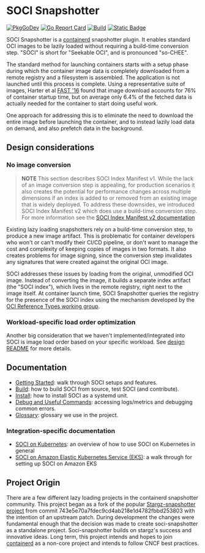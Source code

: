 # SOCI Snapshotter

[![PkgGoDev](https://pkg.go.dev/badge/github.com/awslabs/soci-snapshotter)](https://pkg.go.dev/github.com/awslabs/soci-snapshotter)
[![Go Report Card](https://goreportcard.com/badge/github.com/awslabs/soci-snapshotter)](https://goreportcard.com/report/github.com/awslabs/soci-snapshotter)
[![Build](https://github.com/awslabs/soci-snapshotter/actions/workflows/build.yml/badge.svg)](https://github.com/awslabs/soci-snapshotter/actions/workflows/build.yml)
[![Static Badge](https://img.shields.io/badge/Website-Benchmarks-blue)](https://awslabs.github.io/soci-snapshotter/dev/benchmarks/)

SOCI Snapshotter is a [containerd](https://github.com/containerd/containerd)
snapshotter plugin. It enables standard OCI images to be lazily loaded without
requiring a build-time conversion step. "SOCI" is short for "Seekable OCI", and is
pronounced "so-CHEE".

The standard method for launching containers starts with a setup phase during which the
container image data is completely downloaded from a remote registry and a filesystem is assembled.
The application is not launched until this process is complete. Using a representative suite of images,
Harter et al [FAST '16](https://www.usenix.org/node/194431) found that image download accounts for 76%
of container startup time, but on average only 6.4% of the fetched data is actually needed for the
container to start doing useful work.

One approach for addressing this is to eliminate the need to download the entire image before launching
the container, and to instead lazily load data on demand, and also prefetch data in the background.

## Design considerations

### No image conversion

> **NOTE**
> This section describes SOCI Index Manifest v1. While the lack of an image conversion step is appealing, for production scenarios it also creates the potential for performance changes across multiple dimensions if an index is added to or removed from an existing image that is widely deployed. To address these downsides, we introduced SOCI Index Manifest v2 which does use a build-time conversion step. For more information see the [SOCI Index Manifest v2 documentation](./docs/soci-index-manifest-v2.md)

Existing lazy loading snapshotters rely on a build-time conversion step, to produce a new image artifact.
This is problematic for container developers who won't or can't modify their CI/CD pipeline, or don't
want to manage the cost and complexity of keeping copies of images in two formats. It also creates
problems for image signing, since the conversion step invalidates any signatures that were created against
the original OCI image.

SOCI addresses these issues by loading from the original, unmodified OCI image. Instead of
converting the image, it builds a separate index artifact (the "SOCI index"), which lives
in the remote registry, right next to the image itself. At container launch time,
SOCI Snapshotter queries the registry for the presence of the SOCI index using the mechanism
developed by the [OCI Reference Types working group](https://github.com/opencontainers/wg-reference-types).

### Workload-specific load order optimization

Another big consideration that we haven't implemented/integrated
into SOCI is image load order based on your specific workload. See [design README](./docs/design-docs/README.md#workload-specific-load-order-optimization)
for more details.

## Documentation

- [Getting Started](docs/getting-started.md): walk through SOCI setups and features.
- [Build](docs/build.md): how to build SOCI from source, test SOCI (and contribute).
- [Install](docs/install.md): how to install SOCI as a systemd unit.
- [Debug and Useful Commands](docs/debug.md): accessing logs/metrics and debugging common errors.
- [Glossary](docs/glossary.md): glossary we use in the project.

### Integration-specific documentation

- [SOCI on Kubernetes](docs/kubernetes.md): an overview of how to use SOCI on Kubernetes in general
- [SOCI on Amazon Elastic Kubernetes Service (EKS)](docs/eks.md): a walk through for setting up SOCI on Amazon EKS

## Project Origin

There are a few different lazy loading projects in the containerd snapshotter community.  This project began as a
fork of the popular [Stargz-snapshotter project](https://github.com/containerd/stargz-snapshotter) from
commit 743e5e70a7fdec9cd4ab218e1d4782fbbd253803 with the intention of an upstream patch.  During development
the changes were fundamental enough that the decision was made to create soci-snapshotter as a standalone
project.  Soci-snapshotter builds on stargz's success and innovative ideas.  Long term, this project intends
and hopes to join [containerd](https://github.com/containerd/containerd) as a non-core project and intends to
follow CNCF best practices.

